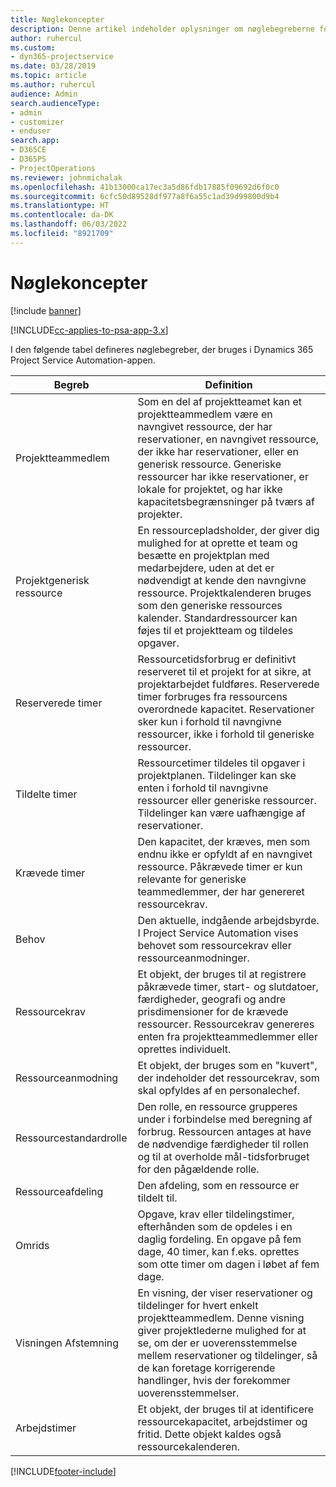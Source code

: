 ```yaml
---
title: Nøglekoncepter
description: Denne artikel indeholder oplysninger om nøglebegreberne for ressourcestyring i Project Service Automation.
author: ruhercul
ms.custom:
- dyn365-projectservice
ms.date: 03/28/2019
ms.topic: article
ms.author: ruhercul
audience: Admin
search.audienceType:
- admin
- customizer
- enduser
search.app:
- D365CE
- D365PS
- ProjectOperations
ms.reviewer: johnmichalak
ms.openlocfilehash: 41b13000ca17ec3a5d86fdb17885f09692d6f0c0
ms.sourcegitcommit: 6cfc50d89528df977a8f6a55c1ad39d99800d9b4
ms.translationtype: HT
ms.contentlocale: da-DK
ms.lasthandoff: 06/03/2022
ms.locfileid: "8921709"
---
```

# <a name="key-concepts"></a>Nøglekoncepter

[!include [banner](../includes/psa-now-project-operations.md)]

[!INCLUDE[cc-applies-to-psa-app-3.x](../includes/cc-applies-to-psa-app-3x.md)]

I den følgende tabel defineres nøglebegreber, der bruges i Dynamics 365 Project Service Automation-appen.

| Begreb                    | Definition |
|----------------------------|------------|
| Projektteammedlem        | Som en del af projektteamet kan et projektteammedlem være en navngivet ressource, der har reservationer, en navngivet ressource, der ikke har reservationer, eller en generisk ressource. Generiske ressourcer har ikke reservationer, er lokale for projektet, og har ikke kapacitetsbegrænsninger på tværs af projekter. |
| Projektgenerisk ressource   | En ressourcepladsholder, der giver dig mulighed for at oprette et team og besætte en projektplan med medarbejdere, uden at det er nødvendigt at kende den navngivne ressource. Projektkalenderen bruges som den generiske ressources kalender. Standardressourcer kan føjes til et projektteam og tildeles opgaver. |
| Reserverede timer               | Ressourcetidsforbrug er definitivt reserveret til et projekt for at sikre, at projektarbejdet fuldføres. Reserverede timer forbruges fra ressourcens overordnede kapacitet. Reservationer sker kun i forhold til navngivne ressourcer, ikke i forhold til generiske ressourcer. |
| Tildelte timer             | Ressourcetimer tildeles til opgaver i projektplanen. Tildelinger kan ske enten i forhold til navngivne ressourcer eller generiske ressourcer. Tildelinger kan være uafhængige af reservationer. |
| Krævede timer             | Den kapacitet, der kræves, men som endnu ikke er opfyldt af en navngivet ressource. Påkrævede timer er kun relevante for generiske teammedlemmer, der har genereret ressourcekrav. |
| Behov                     | Den aktuelle, indgående arbejdsbyrde. I Project Service Automation vises behovet som ressourcekrav eller ressourceanmodninger. |
| Ressourcekrav       | Et objekt, der bruges til at registrere påkrævede timer, start- og slutdatoer, færdigheder, geografi og andre prisdimensioner for de krævede ressourcer. Ressourcekrav genereres enten fra projektteammedlemmer eller oprettes individuelt. |
| Ressourceanmodning           | Et objekt, der bruges som en "kuvert", der indeholder det ressourcekrav, som skal opfyldes af en personalechef. |
| Ressourcestandardrolle      | Den rolle, en ressource grupperes under i forbindelse med beregning af forbrug. Ressourcen antages at have de nødvendige færdigheder til rollen og til at overholde mål-tidsforbruget for den pågældende rolle. |
| Ressourceafdeling | Den afdeling, som en ressource er tildelt til. |
| Omrids                    | Opgave, krav eller tildelingstimer, efterhånden som de opdeles i en daglig fordeling. En opgave på fem dage, 40 timer, kan f.eks. oprettes som otte timer om dagen i løbet af fem dage. |
| Visningen Afstemning        | En visning, der viser reservationer og tildelinger for hvert enkelt projektteammedlem. Denne visning giver projektlederne mulighed for at se, om der er uoverensstemmelse mellem reservationer og tildelinger, så de kan foretage korrigerende handlinger, hvis der forekommer uoverensstemmelser. |
| Arbejdstimer                 | Et objekt, der bruges til at identificere ressourcekapacitet, arbejdstimer og fritid. Dette objekt kaldes også ressourcekalenderen. |


[!INCLUDE[footer-include](../includes/footer-banner.md)]
